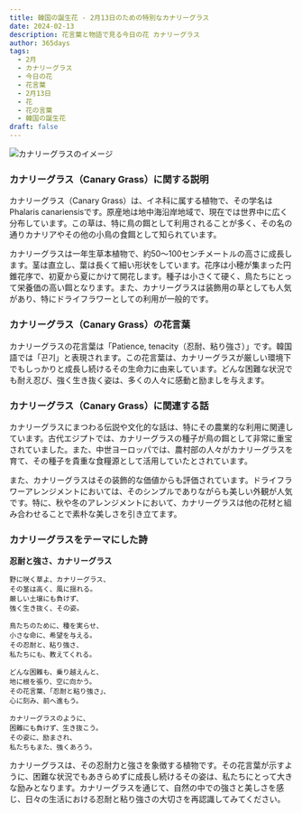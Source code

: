 ```yaml
---
title: 韓国の誕生花 - 2月13日のための特別なカナリーグラス
date: 2024-02-13
description: 花言葉と物語で見る今日の花 カナリーグラス
author: 365days
tags:
  - 2月
  - カナリーグラス
  - 今日の花
  - 花言葉
  - 2月13日
  - 花
  - 花の言葉
  - 韓国の誕生花
draft: false
---
```



![カナリーグラスのイメージ](https://cdn.pixabay.com/photo/2019/12/27/15/34/phalaris-4722677_1280.jpg#center)


### カナリーグラス（Canary Grass）に関する説明

カナリーグラス（Canary Grass）は、イネ科に属する植物で、その学名はPhalaris canariensisです。原産地は地中海沿岸地域で、現在では世界中に広く分布しています。この草は、特に鳥の餌として利用されることが多く、その名の通りカナリアやその他の小鳥の食餌として知られています。

カナリーグラスは一年生草本植物で、約50〜100センチメートルの高さに成長します。茎は直立し、葉は長くて細い形状をしています。花序は小穂が集まった円錐花序で、初夏から夏にかけて開花します。種子は小さくて硬く、鳥たちにとって栄養価の高い餌となります。また、カナリーグラスは装飾用の草としても人気があり、特にドライフラワーとしての利用が一般的です。

### カナリーグラス（Canary Grass）の花言葉

カナリーグラスの花言葉は「Patience, tenacity（忍耐、粘り強さ）」です。韓国語では「끈기」と表現されます。この花言葉は、カナリーグラスが厳しい環境下でもしっかりと成長し続けるその生命力に由来しています。どんな困難な状況でも耐え忍び、強く生き抜く姿は、多くの人々に感動と励ましを与えます。

### カナリーグラス（Canary Grass）に関連する話

カナリーグラスにまつわる伝説や文化的な話は、特にその農業的な利用に関連しています。古代エジプトでは、カナリーグラスの種子が鳥の餌として非常に重宝されていました。また、中世ヨーロッパでは、農村部の人々がカナリーグラスを育て、その種子を貴重な食糧源として活用していたとされています。

また、カナリーグラスはその装飾的な価値からも評価されています。ドライフラワーアレンジメントにおいては、そのシンプルでありながらも美しい外観が人気です。特に、秋や冬のアレンジメントにおいて、カナリーグラスは他の花材と組み合わせることで素朴な美しさを引き立てます。

### カナリーグラスをテーマにした詩

**忍耐と強さ、カナリーグラス**

	野に咲く草よ、カナリーグラス、  
	その茎は高く、風に揺れる。  
	厳しい土壌にも負けず、  
	強く生き抜く、その姿。
	
	鳥たちのために、種を実らせ、  
	小さな命に、希望を与える。  
	その忍耐と、粘り強さ、  
	私たちにも、教えてくれる。
	
	どんな困難も、乗り越えんと、  
	地に根を張り、空に向かう。  
	その花言葉、「忍耐と粘り強さ」、  
	心に刻み、前へ進もう。
	
	カナリーグラスのように、  
	困難にも負けず、生き抜こう。  
	その姿に、励まされ、  
	私たちもまた、強くあろう。

カナリーグラスは、その忍耐力と強さを象徴する植物です。その花言葉が示すように、困難な状況でもあきらめずに成長し続けるその姿は、私たちにとって大きな励みとなります。カナリーグラスを通じて、自然の中での強さと美しさを感じ、日々の生活における忍耐と粘り強さの大切さを再認識してみてください。